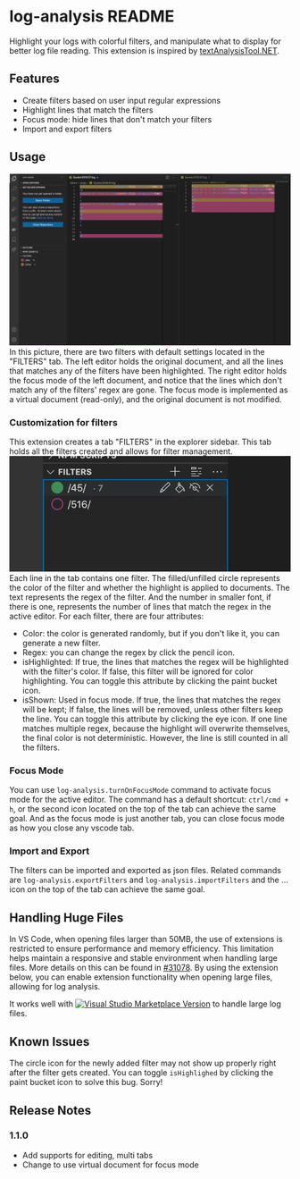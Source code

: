 # log-analysis README

Highlight your logs with colorful filters, and manipulate what to display for better log file reading.
This extension is inspired by [textAnalysisTool.NET](https://textanalysistool.github.io/).

## Features

- Create filters based on user input regular expressions
- Highlight lines that match the filters
- Focus mode: hide lines that don't match your filters
- Import and export filters

## Usage

![default_usage](default_usage.png)
In this picture, there are two filters with default settings located in the "FILTERS" tab. The left editor holds the original document, and all the lines that matches any of the filters have been highlighted. The right editor holds the focus mode of the left document, and notice that the lines which don't match any of the filters' regex are gone.
The focus mode is implemented as a virtual document (read-only), and the original document is not modified.

### Customization for filters

This extension creates a tab "FILTERS" in the explorer sidebar. This tab holds all the filters created and allows for filter management.
![filter](filter.png)
Each line in the tab contains one filter. The filled/unfilled circle represents the color of the filter and whether the highlight is applied to documents. The text represents the regex of the filter. And the number in smaller font, if there is one, represents the number of lines that match the regex in the active editor.
For each filter, there are four attributes:

- Color: the color is generated randomly, but if you don't like it, you can generate a new filter.
- Regex: you can change the regex by click the pencil icon.
- isHighlighted: If true, the lines that matches the regex will be highlighted with the filter's color. If false, this filter will be ignored for color highlighting. You can toggle this attribute by clicking the paint bucket icon.
- isShown: Used in focus mode. If true, the lines that matches the regex will be kept; If false, the lines will be removed, unless other filters keep the line. You can toggle this attribute by clicking the eye icon.
If one line matches multiple regex, because the highlight will overwrite themselves, the final color is not deterministic. However, the line is still counted in all the filters.

### Focus Mode

You can use ```log-analysis.turnOnFocusMode``` command to activate focus mode for the active editor. The command has a default shortcut: ```ctrl/cmd + h```, or the second icon located on the top of the tab can achieve the same goal. And as the focus mode is just another tab, you can close focus mode as how you close any vscode tab.

### Import and Export

The filters can be imported and exported as json files. Related commands are ```log-analysis.exportFilters``` and ```log-analysis.importFilters``` and the ... icon on the top of the tab can achieve the same goal.

## Handling Huge Files

In VS Code, when opening files larger than 50MB, the use of extensions is restricted to ensure performance and memory efficiency. This limitation helps maintain a responsive and stable environment when handling large files. More details on this can be found in [#31078](https://github.com/microsoft/vscode/issues/31078). By using the extension below, you can enable extension functionality when opening large files, allowing for log analysis.

It works well with [![Visual Studio Marketplace Version](https://img.shields.io/visual-studio-marketplace/v/mbehr1.vsc-lfs?color=green&label=vsc-lfs&logo=visual-studio-code)](https://marketplace.visualstudio.com/items?itemName=mbehr1.vsc-lfs) to handle large log files.

## Known Issues

The circle icon for the newly added filter may not show up properly right after the filter gets created. You can toggle ```isHighlighed``` by clicking the paint bucket icon to solve this bug. Sorry!

## Release Notes

### 1.1.0

- Add supports for editing, multi tabs
- Change to use virtual document for focus mode

